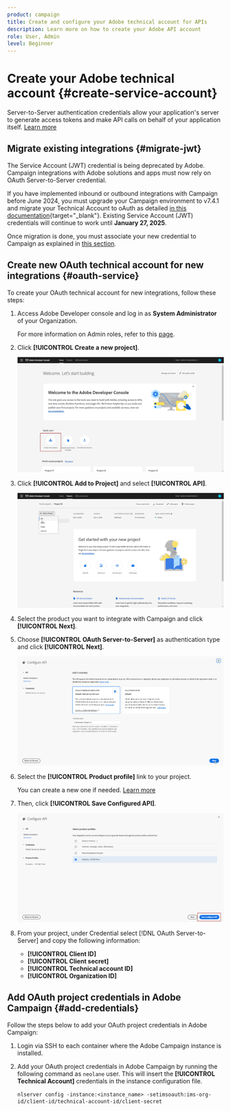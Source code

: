 ```yaml
---
product: campaign
title: Create and configure your Adobe technical account for APIs
description: Learn more on how to create your Adobe API account
role: User, Admin
level: Beginner
---
```

# Create your Adobe technical account {#create-service-account}

Server-to-Server authentication credentials allow your application's server to generate access tokens and make API calls on behalf of your application itself. [Learn more](https://developer.adobe.com/developer-console/docs/guides/authentication/ServerToServerAuthentication/)

## Migrate existing integrations {#migrate-jwt}

The Service Account (JWT) credential is being deprecated by Adobe. Campaign integrations with Adobe solutions and apps must now rely on OAuth Server-to-Server credential.

If you have implemented inbound or outbound integrations with Campaign before June 2024, you must upgrade your Campaign environment to v7.4.1 and migrate your Technical Account to oAuth as detailed [in this documentation](https://developer.adobe.com/developer-console/docs/guides/authentication/ServerToServerAuthentication/migration){target="_blank"}. Existing Service Account (JWT) credentials will continue to work until **January 27, 2025**.

Once migration is done, you must associate your new credential to Campaign as explained in [this section](#add-credentials).

## Create new OAuth technical account for new integrations {#oauth-service}

To create your OAuth technical account for new integrations, follow these steps:

1. Access Adobe Developer console and log in as **System Administrator** of your Organization.
   
   For more information on Admin roles, refer to this [page](https://helpx.adobe.com/enterprise/using/admin-roles.html).
   
1. Click **[!UICONTROL Create a new project]**.

    ![](assets/api-account-1.png)

1. Click **[!UICONTROL Add to Project]** and select **[!UICONTROL API]**.

    ![](assets/api-account-2.png)

1. Select the product you want to integrate with Campaign and click **[!UICONTROL Next]**.

1. Choose **[!UICONTROL OAuth Server-to-Server]** as authentication type and click **[!UICONTROL Next]**.

    ![](assets/api-account-3.png)

1. Select the **[!UICONTROL Product profile]** link to your project. 

    You can create a new one if needed. [Learn more](https://helpx.adobe.com/enterprise/using/manage-product-profiles.html)

1. Then, click **[!UICONTROL Save Configured API]**.

    ![](assets/api-account-4.png)

1. From your project, under Credential select [!DNL OAuth Server-to-Server] and copy the following information:

   * **[!UICONTROL Client ID]**
   * **[!UICONTROL Client secret]**
   * **[!UICONTROL Technical account ID]**
   * **[!UICONTROL Organization ID]**

## Add OAuth project credentials in Adobe Campaign {#add-credentials}

Follow the steps below to add your OAuth project credentials in Adobe Campaign:

1. Login via SSH to each container where the Adobe Campaign instance is installed.

1. Add your OAuth project credentials in Adobe Campaign by running the following command as `neolane` user. This will insert the **[!UICONTROL Technical Account]** credentials in the instance configuration file.

    ```
    nlserver config -instance:<instance_name> -setimsoauth:ims-org-id/client-id/technical-account-id/client-secret
    ```
